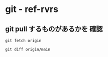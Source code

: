 
# git  -  ref-rvrs


## git pull するものがあるかを 確認


```
git fetch origin
```

```
git diff origin/main
```


